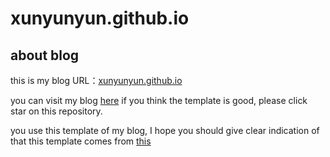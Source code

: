 # xunyunyun.github.io
## about blog
this is my blog URL：[xunyunyun.github.io](http://xunyunyun.github.io)

you can visit my blog [here](http://xunyunyun.github.io) if you think the template is good, please click star on this repository.

you use this  template of my blog,  I hope you should give clear indication of that this template comes from  [this](http://xunyunyun.github.io)

